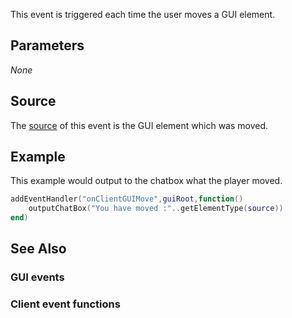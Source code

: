 This event is triggered each time the user moves a GUI element.

Parameters
----------

*None*

Source
------

The [source](/docs/event_system#event_source.md "wikilink") of this event is the GUI element which was moved.

Example
-------

This example would output to the chatbox what the player moved.

``` lua
addEventHandler("onClientGUIMove",guiRoot,function()
    outputChatBox("You have moved :"..getElementType(source))
end)
```

See Also
--------

### GUI events

### Client event functions
